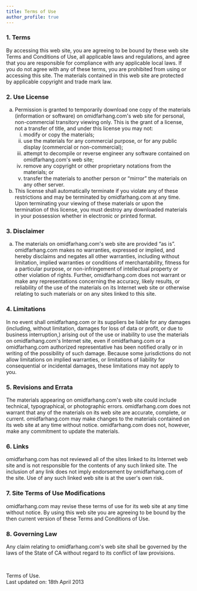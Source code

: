```yaml
---
title: Terms of Use
author_profile: true
---
```

### 1. Terms

By accessing this web site, you are agreeing to be bound by these web site Terms and Conditions of Use, all applicable laws and regulations, and agree that you are responsible for compliance with any applicable local laws. If you do not agree with any of these terms, you are prohibited from using or accessing this site. The materials contained in this web site are protected by applicable copyright and trade mark law.

### 2. Use License

<ol type="a">
  <li>
    Permission is granted to temporarily download one copy of the materials (information or software) on omidfarhang.com's web site for personal, non-commercial transitory viewing only. This is the grant of a license, not a transfer of title, and under this license you may not: <ol type="i">
      <li>
        modify or copy the materials;
      </li>
      <li>
        use the materials for any commercial purpose, or for any public display (commercial or non-commercial);
      </li>
      <li>
        attempt to decompile or reverse engineer any software contained on omidfarhang.com's web site;
      </li>
      <li>
        remove any copyright or other proprietary notations from the materials; or
      </li>
      <li>
        transfer the materials to another person or “mirror” the materials on any other server.
      </li>
    </ol>
  </li>
  
  <li>
    This license shall automatically terminate if you violate any of these restrictions and may be terminated by omidfarhang.com at any time. Upon terminating your viewing of these materials or upon the termination of this license, you must destroy any downloaded materials in your possession whether in electronic or printed format.
  </li>
</ol>

### 3. Disclaimer

<ol type="a">
  <li>
    The materials on omidfarhang.com's web site are provided “as is”. omidfarhang.com makes no warranties, expressed or implied, and hereby disclaims and negates all other warranties, including without limitation, implied warranties or conditions of merchantability, fitness for a particular purpose, or non-infringement of intellectual property or other violation of rights. Further, omidfarhang.com does not warrant or make any representations concerning the accuracy, likely results, or reliability of the use of the materials on its Internet web site or otherwise relating to such materials or on any sites linked to this site.
  </li>
</ol>

### 4. Limitations

In no event shall omidfarhang.com or its suppliers be liable for any damages (including, without limitation, damages for loss of data or profit, or due to business interruption,) arising out of the use or inability to use the materials on omidfarhang.com's Internet site, even if omidfarhang.com or a omidfarhang.com authorized representative has been notified orally or in writing of the possibility of such damage. Because some jurisdictions do not allow limitations on implied warranties, or limitations of liability for consequential or incidental damages, these limitations may not apply to you.

### 5. Revisions and Errata

The materials appearing on omidfarhang.com's web site could include technical, typographical, or photographic errors. omidfarhang.com does not warrant that any of the materials on its web site are accurate, complete, or current. omidfarhang.com may make changes to the materials contained on its web site at any time without notice. omidfarhang.com does not, however, make any commitment to update the materials.

### 6. Links

omidfarhang.com has not reviewed all of the sites linked to its Internet web site and is not responsible for the contents of any such linked site. The inclusion of any link does not imply endorsement by omidfarhang.com of the site. Use of any such linked web site is at the user's own risk.

### 7. Site Terms of Use Modifications

omidfarhang.com may revise these terms of use for its web site at any time without notice. By using this web site you are agreeing to be bound by the then current version of these Terms and Conditions of Use.

### 8. Governing Law

Any claim relating to omidfarhang.com's web site shall be governed by the laws of the State of CA without regard to its conflict of law provisions.

&nbsp;

Terms of Use.  
Last updated on: 18th April 2013
